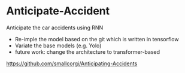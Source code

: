 # Anticipate-Accident
Anticipate the car accidents using RNN
- Re-imple the model based on the git which is written in tensorflow
- Variate the base models (e.g. Yolo)
- future work: change the architecture to transformer-based
  
https://github.com/smallcorgi/Anticipating-Accidents
